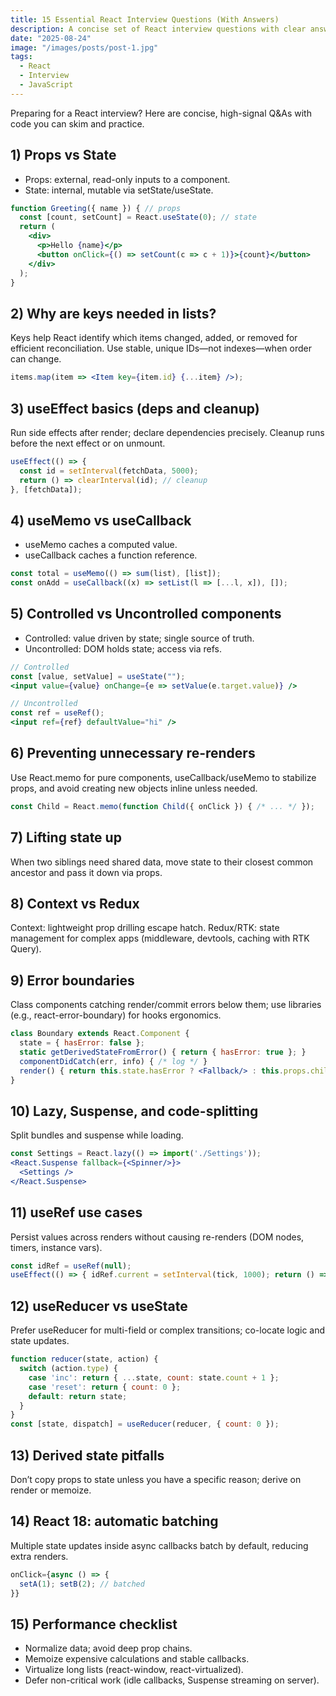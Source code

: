 ```yaml
---
title: 15 Essential React Interview Questions (With Answers)
description: A concise set of React interview questions with clear answers and code examples—covering state vs props, hooks, rendering, performance, and patterns.
date: "2025-08-24"
image: "/images/posts/post-1.jpg"
tags:
  - React
  - Interview
  - JavaScript
---
```


Preparing for a React interview? Here are concise, high-signal Q&As with code you can skim and practice.

## 1) Props vs State

- Props: external, read-only inputs to a component.
- State: internal, mutable via setState/useState.

```jsx
function Greeting({ name }) { // props
  const [count, setCount] = React.useState(0); // state
  return (
    <div>
      <p>Hello {name}</p>
      <button onClick={() => setCount(c => c + 1)}>{count}</button>
    </div>
  );
}
```

## 2) Why are keys needed in lists?

Keys help React identify which items changed, added, or removed for efficient reconciliation. Use stable, unique IDs—not indexes—when order can change.

```jsx
items.map(item => <Item key={item.id} {...item} />);
```

## 3) useEffect basics (deps and cleanup)

Run side effects after render; declare dependencies precisely. Cleanup runs before the next effect or on unmount.

```jsx
useEffect(() => {
  const id = setInterval(fetchData, 5000);
  return () => clearInterval(id); // cleanup
}, [fetchData]);
```

## 4) useMemo vs useCallback

- useMemo caches a computed value.
- useCallback caches a function reference.

```jsx
const total = useMemo(() => sum(list), [list]);
const onAdd = useCallback((x) => setList(l => [...l, x]), []);
```

## 5) Controlled vs Uncontrolled components

- Controlled: value driven by state; single source of truth.
- Uncontrolled: DOM holds state; access via refs.

```jsx
// Controlled
const [value, setValue] = useState("");
<input value={value} onChange={e => setValue(e.target.value)} />

// Uncontrolled
const ref = useRef();
<input ref={ref} defaultValue="hi" />
```

## 6) Preventing unnecessary re-renders

Use React.memo for pure components, useCallback/useMemo to stabilize props, and avoid creating new objects inline unless needed.

```jsx
const Child = React.memo(function Child({ onClick }) { /* ... */ });
```

## 7) Lifting state up

When two siblings need shared data, move state to their closest common ancestor and pass it down via props.

## 8) Context vs Redux

Context: lightweight prop drilling escape hatch. Redux/RTK: state management for complex apps (middleware, devtools, caching with RTK Query).

## 9) Error boundaries

Class components catching render/commit errors below them; use libraries (e.g., react-error-boundary) for hooks ergonomics.

```jsx
class Boundary extends React.Component {
  state = { hasError: false };
  static getDerivedStateFromError() { return { hasError: true }; }
  componentDidCatch(err, info) { /* log */ }
  render() { return this.state.hasError ? <Fallback/> : this.props.children; }
}
```

## 10) Lazy, Suspense, and code-splitting

Split bundles and suspense while loading.

```jsx
const Settings = React.lazy(() => import('./Settings'));
<React.Suspense fallback={<Spinner/>}>
  <Settings />
</React.Suspense>
```

## 11) useRef use cases

Persist values across renders without causing re-renders (DOM nodes, timers, instance vars).

```jsx
const idRef = useRef(null);
useEffect(() => { idRef.current = setInterval(tick, 1000); return () => clearInterval(idRef.current); }, []);
```

## 12) useReducer vs useState

Prefer useReducer for multi-field or complex transitions; co-locate logic and state updates.

```jsx
function reducer(state, action) {
  switch (action.type) {
    case 'inc': return { ...state, count: state.count + 1 };
    case 'reset': return { count: 0 };
    default: return state;
  }
}
const [state, dispatch] = useReducer(reducer, { count: 0 });
```

## 13) Derived state pitfalls

Don’t copy props to state unless you have a specific reason; derive on render or memoize.

## 14) React 18: automatic batching

Multiple state updates inside async callbacks batch by default, reducing extra renders.

```jsx
onClick={async () => {
  setA(1); setB(2); // batched
}}
```

## 15) Performance checklist

- Normalize data; avoid deep prop chains.
- Memoize expensive calculations and stable callbacks.
- Virtualize long lists (react-window, react-virtualized).
- Defer non-critical work (idle callbacks, Suspense streaming on server).
